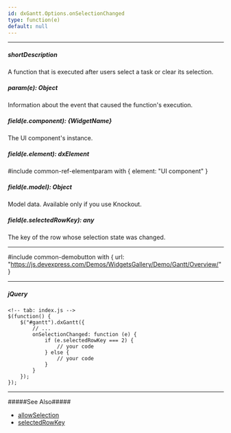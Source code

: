 ```yaml
---
id: dxGantt.Options.onSelectionChanged
type: function(e)
default: null
---
```

---
##### shortDescription
A function that is executed after users select a task or clear its selection.

##### param(e): Object
Information about the event that caused the function's execution.

##### field(e.component): {WidgetName}
The UI component's instance.

##### field(e.element): dxElement
#include common-ref-elementparam with { element: "UI component" }

##### field(e.model): Object
Model data. Available only if you use Knockout.

##### field(e.selectedRowKey): any
The key of the row whose selection state was changed.

---
#include common-demobutton with {
    url: "https://js.devexpress.com/Demos/WidgetsGallery/Demo/Gantt/Overview/"
}

---
##### jQuery

    <!-- tab: index.js -->
    $(function() {
        $("#gantt").dxGantt({
            // ...
            onSelectionChanged: function (e) {
                if (e.selectedRowKey === 2) {
                    // your code
                } else {
                    // your code
                }
            }
        });
    }); 

---

#####See Also#####
- [allowSelection](/api-reference/10%20UI%20Widgets/dxGantt/1%20Configuration/allowSelection.md '/Documentation/ApiReference/UI_Widgets/dxGantt/Configuration/#allowSelection') 
- [selectedRowKey](/api-reference/10%20UI%20Widgets/dxGantt/1%20Configuration/selectedRowKey.md '/Documentation/ApiReference/UI_Widgets/dxGantt/Configuration/#selectedRowKey')
